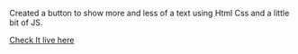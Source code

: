 Created a button to show more and less of a text using Html Css and a little bit of JS.

[Check It live here](https://codepen.io/imsatyam2111/full/KKwZwyb)
